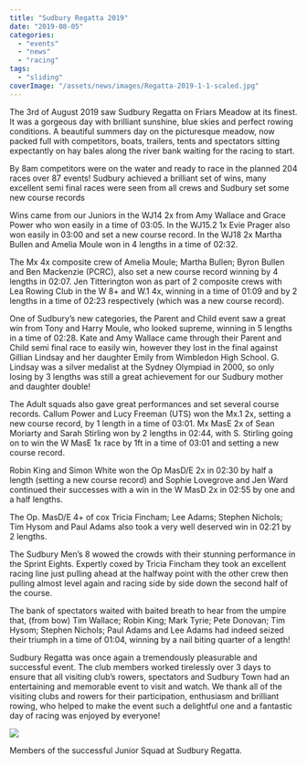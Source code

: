 ```yaml
---
title: "Sudbury Regatta 2019"
date: "2019-08-05"
categories: 
  - "events"
  - "news"
  - "racing"
tags: 
  - "sliding"
coverImage: "/assets/news/images/Regatta-2019-1-1-scaled.jpg"
---
```


The 3rd of August 2019 saw Sudbury Regatta on Friars Meadow at its finest. It was a gorgeous day with brilliant sunshine, blue skies and perfect rowing conditions. A beautiful summers day on the picturesque meadow, now packed full with competitors, boats, trailers, tents and spectators sitting expectantly on hay bales along the river bank waiting for the racing to start.

By 8am competitors were on the water and ready to race in the planned 204 races over 87 events! Sudbury achieved a brilliant set of wins, many excellent semi final races were seen from all crews and Sudbury set some new course records

Wins came from our Juniors in the WJ14 2x from Amy Wallace and Grace Power who won easily in a time of 03:05. In the WJ15.2 1x Evie Prager also won easily in 03:00 and set a new course record. In the WJ18 2x Martha Bullen and Amelia Moule won in 4 lengths in a time of 02:32.

The Mx 4x composite crew of Amelia Moule; Martha Bullen; Byron Bullen and Ben Mackenzie (PCRC), also set a new course record winning by 4 lengths in 02:07. Jen Titterington won as part of 2 composite crews with Lea Rowing Club in the W 8+ and W.1 4x, winning in a time of 01:09 and by 2 lengths in a time of 02:23 respectively (which was a new course record).

One of Sudbury’s new categories, the Parent and Child event saw a great win from Tony and Harry Moule, who looked supreme, winning in 5 lengths in a time of 02:28. Kate and Amy Wallace came through their Parent and Child semi final race to easily win, however they lost in the final against Gillian Lindsay and her daughter Emily from Wimbledon High School. G. Lindsay was a silver medalist at the Sydney Olympiad in 2000, so only losing by 3 lengths was still a great achievement for our Sudbury mother and daughter double!

The Adult squads also gave great performances and set several course records. Callum Power and Lucy Freeman (UTS) won the Mx.1 2x, setting a new course record, by 1 length in a time of 03:01. Mx MasE 2x of Sean Moriarty and Sarah Stirling won by 2 lengths in 02:44, with S. Stirling going on to win the W MasE 1x race by 1ft in a time of 03:01 and setting a new course record.

Robin King and Simon White won the Op MasD/E 2x in 02:30 by half a length (setting a new course record) and Sophie Lovegrove and Jen Ward continued their successes with a win in the W MasD 2x in 02:55 by one and a half lengths. 

The Op. MasD/E 4+ of cox Tricia Fincham; Lee Adams; Stephen Nichols; Tim Hysom and Paul Adams also took a very well deserved win in 02:21 by 2 lengths.

The Sudbury Men’s 8 wowed the crowds with their stunning performance in the Sprint Eights. Expertly coxed by Tricia Fincham they took an excellent racing line just pulling ahead at the halfway point with the other crew then pulling almost level again and racing side by side down the second half of the course.

The bank of spectators waited with baited breath to hear from the umpire that, (from bow) Tim Wallace; Robin King; Mark Tyrie; Pete Donovan; Tim Hysom; Stephen Nichols; Paul Adams and Lee Adams had indeed seized their triumph in a time of 01:04, winning by a nail biting quarter of a length! 

Sudbury Regatta was once again a tremendously pleasurable and successful event. The club members worked tirelessly over 3 days to ensure that all visiting club’s rowers, spectators and Sudbury Town had an entertaining and memorable event to visit and watch. We thank all of the visiting clubs and rowers for their participation, enthusiasm and brilliant rowing, who helped to make the event such a delightful one and a fantastic day of racing was enjoyed by everyone!

![](/assets/news/images/Regatta-2019-2.jpg)

Members of the successful Junior Squad at Sudbury Regatta.
